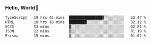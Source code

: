 
### Hello, World🐤

<!--START_SECTION:waka-->

```txt
TypeScript   19 hrs 46 mins  ███████████████▓░░░░░░░░░   62.47 %
HTML         10 hrs 10 mins  ████████░░░░░░░░░░░░░░░░░   32.12 %
SCSS         53 mins         ▓░░░░░░░░░░░░░░░░░░░░░░░░   02.81 %
JSON         22 mins         ▒░░░░░░░░░░░░░░░░░░░░░░░░   01.19 %
Prisma       19 mins         ▒░░░░░░░░░░░░░░░░░░░░░░░░   01.02 %
```

<!--END_SECTION:waka-->
